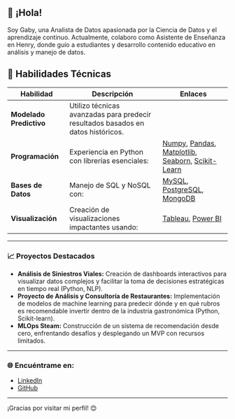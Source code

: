## 👋 ¡Hola!

Soy Gaby, una Analista de Datos apasionada por la Ciencia de Datos y el aprendizaje continuo. Actualmente, colaboro como Asistente de Enseñanza en Henry, donde guío a estudiantes y desarrollo contenido educativo en análisis y manejo de datos.

## 🚀 Habilidades Técnicas

| **Habilidad**          | **Descripción**                                                                                                                | **Enlaces**                                                                                                          |
|------------------------|-------------------------------------------------------------------------------------------------------------------------------|---------------------------------------------------------------------------------------------------------------------|
| **Modelado Predictivo**| Utilizo técnicas avanzadas para predecir resultados basados en datos históricos.                                                |                                                                                                                     |
| **Programación**       | Experiencia en Python con librerías esenciales:                                                                                 | [Numpy](https://numpy.org), [Pandas](https://pandas.pydata.org), [Matplotlib](https://matplotlib.org), [Seaborn](https://seaborn.pydata.org), [Scikit-Learn](https://scikit-learn.org)                                                                                                                     |
| **Bases de Datos**     | Manejo de SQL y NoSQL con:                                                                                                      | [MySQL](https://www.mysql.com), [PostgreSQL](https://www.postgresql.org), [MongoDB](https://www.mongodb.com)                                                                                                                     |
| **Visualización**      | Creación de visualizaciones impactantes usando:                                                                                 | [Tableau](https://www.tableau.com), [Power BI](https://powerbi.microsoft.com)                                                                                                                     |                                                                                                                 |

---

### 📈 Proyectos Destacados

- **Análisis de Siniestros Viales:** Creación de dashboards interactivos para visualizar datos complejos y facilitar la toma de decisiones estratégicas en tiempo real (Python, NLP).
- **Proyecto de Análisis y Consultoría de Restaurantes:** Implementación de modelos de machine learning para predecir dónde y en qué rubros es recomendable invertir dentro de la industria gastronómica (Python, Scikit-learn).
- **MLOps Steam:** Construcción de un sistema de recomendación desde cero, enfrentando desafíos y desplegando un MVP con recursos limitados.

---

### 🌐 Encuéntrame en:
- [LinkedIn](https://www.linkedin.com/in/gabriela-bergagna/) 
- [GitHub](https://github.com/gabybergagna) 
---

¡Gracias por visitar mi perfil! 😊



